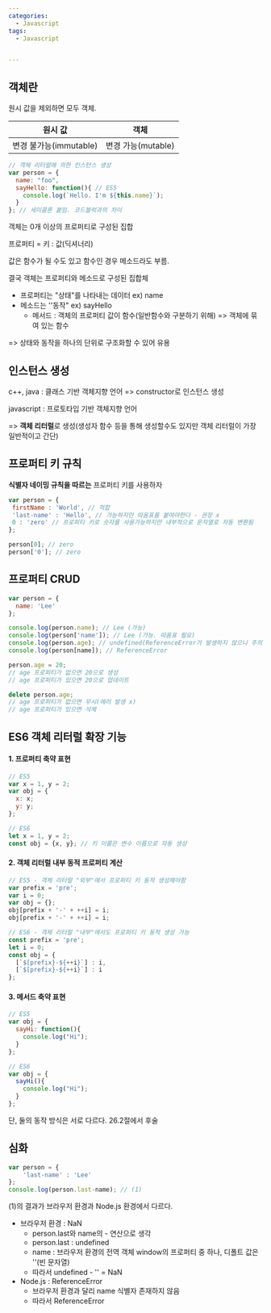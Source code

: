 ```yaml
---
categories:
  - Javascript
tags:
  - Javascript


---
```




## 객체란

원시 값을 제외하면 모두 객체.

|        원시 값         |        객체        |
| :--------------------: | :----------------: |
| 변경 불가능(immutable) | 변경 가능(mutable) |

```javascript
// 객체 리터럴에 의한 인스턴스 생성
var person = {
  name: "foo",
  sayHello: function(){ // ES5
    console.log(`Hello. I'm ${this.name}`);
  }
}; // 세미콜론 붙임. 코드블럭과의 차이
```

객체는 0개 이상의 프로퍼티로 구성된 집합

프로퍼티 = 키 : 값(딕셔너리)

값은 함수가 될 수도 있고 함수인 경우 메소드라도 부름.


결국 객체는 프로퍼티와 메소드로 구성된 집합체

- 프로퍼티는 "상태"를 나타내는 데이터 ex) name
- 메소드는 ''동작" ex) sayHello
  - 메서드 : 객체의 프로퍼티 값이 함수(일반함수와 구분하기 위해) => 객체에 묶여 있는 함수

=> 상태와 동작을 하나의 단위로 구조화할 수 있어 유용



## 인스턴스 생성

c++, java : 클래스 기반 객체지향 언어 => constructor로 인스턴스 생성

javascript : 프로토타입 기반 객체지향 언어

=> **객체 리터럴**로 생성(생성자 함수 등을 통해 생성할수도 있지만 객체 리터럴이 가장 일반적이고 간단)



## 프로퍼티 키 규칙

**식별자 네이밍 규칙을 따르는** 프로퍼티 키를 사용하자

 ```javascript
var person = {
  firstName : 'World', // 적합
  'last-name' : 'Hello', // 가능하지만 따옴표를 붙여야한다 - 권장 x
  0 : 'zero' // 프로퍼티 키로 숫자를 사용가능하지만 내부적으로 문자열로 자동 변환됨
};

person[0]; // zero
person['0']; // zero
 ```










## 프로퍼티 CRUD

```javascript
var person = {
  name: 'Lee'
};

console.log(person.name); // Lee (가능)
console.log(person['name']); // Lee (가능. 따옴표 필요)
console.log(person.age); // undefined(ReferenceError가 발생하지 않으니 주의)
console.log(person[name]); // ReferenceError
```

```javascript
person.age = 20; 
// age 프로퍼티가 없으면 20으로 생성
// age 프로퍼티가 있으면 20으로 업데이트
```


```javascript
delete person.age;
// age 프로퍼티가 없으면 무시(에러 발생 x)
// age 프로퍼티가 있으면 삭제
```



## ES6 객체 리터럴 확장 기능

#### 1. 프로퍼티 축약 표현

```javascript
// ES5
var x = 1, y = 2;
var obj = {
  x: x;
  y: y;
};
```

```javascript
// ES6
let x = 1, y = 2;
const obj = {x, y}; // 키 이름은 변수 이름으로 자동 생성
```



#### 2. 객체 리터럴 내부 동적 프로퍼티 계산

```javascript
// ES5 - 객체 리터럴 "외부"에서 프로퍼티 키 동적 생성해야함
var prefix = 'pre';
var i = 0;
var obj = {};
obj[prefix + '-' + ++i] = i;
obj[prefix + '-' + ++i] = i;
```

```javascript
// ES6 - 객체 리터럴 "내부"에서도 프로퍼티 키 동적 생성 가능
const prefix = 'pre';
let i = 0;
const obj = {
  [`$[prefix}-${++i}`] : i,
  [`$[prefix}-${++i}`] : i
};
```



#### 3. 메서드 축약 표현

```javascript
// ES5
var obj = {
  sayHi: function(){
    console.log("Hi");
  }
};
```

```javascript
// ES6
var obj = {
  sayHi(){
    console.log("Hi");
  }
};
```

단, 둘의 동작 방식은 서로 다르다. 26.2절에서 후술



## 심화

```javascript
var person = {
	'last-name' : 'Lee'	
};
console.log(person.last-name); // (1)
```

(1)의 결과가 브라우저 환경과 Node.js 환경에서 다르다.

- 브라우저 환경 : NaN
  - person.last와 name의 - 연산으로 생각
  - person.last : undefined
  - name : 브라우저 환경의 전역 객체 window의 프로퍼티 중 하나, 디폴트 값은 ''(빈 문자열)
  - 따라서 undefined - '' = NaN
- Node.js : ReferenceError
  - 브라우저 환경과 달리 name 식별자 존재하지 않음
  - 따라서 ReferenceError

